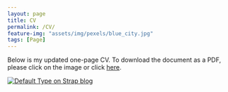 ```yaml
---
layout: page
title: CV
permalink: /CV/
feature-img: "assets/img/pexels/blue_city.jpg"
tags: [Page]
---
```


Below is my updated one-page CV. To download the document as a PDF, please click on the image or click <a id="raw-url" href="https://raw.githubusercontent.com/natenauman/natenauman.github.io/master/CV_Nauman.pdf">here</a>.

[![Default Type on Strap blog](https://github.com/natenauman/natenauman.github.io/blob/master/assets/img/CV_Nauman.png?raw=true)](https://raw.githubusercontent.com/natenauman/natenauman.github.io/master/CV_Nauman.pdf)
